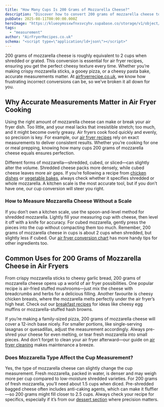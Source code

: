 ```yaml
---
title: "How Many Cups Is 200 Grams of Mozzarella Cheese?"
description: "Discover how to convert 200 grams of mozzarella cheese to cups for perfect air fryer recipes. Get accurate measurements and cooking tips now!"
pubDate: 2025-08-11T00:00:00.000Z
heroImage: "https://klueoymssxwfnxsvcyhv.supabase.co/storage/v1/object/public/md/how-many-cups-is-200-grams-mozzarella-cheese-6d8b0d18.png"
tags:
  - "measurement"
author: "AirFryerRecipes.co.uk"
schema: "<script type=\"application/ld+json\"></script>"
---
```


<p>200 grams of mozzarella cheese is roughly equivalent to 2 cups when shredded or grated. This conversion is essential for air fryer recipes, ensuring you get the perfect cheesy texture every time. Whether you’re making crispy mozzarella sticks, a gooey pizza, or a cheesy pasta bake, accurate measurements matter. At <a href=https://www.airfryerrecipe.co.uk/>airfryerrecipe.co.uk</a>, we know how frustrating incorrect conversions can be, so we’ve broken it all down for you.</p>  

<h2>Why Accurate Measurements Matter in Air Fryer Cooking</h2>  
<p>Using the right amount of mozzarella cheese can make or break your air fryer dish. Too little, and your meal lacks that irresistible stretch; too much, and it might become overly greasy. Air fryers cook food quickly and evenly, so precision is key. For example, our <a href=https://www.airfryerrecipe.co.uk/recipes>air fryer recipes</a> rely on exact measurements to deliver consistent results. Whether you’re cooking for one or meal prepping, knowing how many cups 200 grams of mozzarella cheese equals ensures perfection.</p>  

<p>Different forms of mozzarella—shredded, cubed, or sliced—can slightly alter the volume. Shredded cheese packs more densely, while cubed cheese leaves more air gaps. If you’re following a recipe from <a href=https://www.airfryerrecipe.co.uk/recipe-category/chicken>chicken dishes</a> or <a href=https://www.airfryerrecipe.co.uk/recipe-category/vegetables>vegetable bakes</a>, always check whether it specifies shredded or whole mozzarella. A kitchen scale is the most accurate tool, but if you don’t have one, our cup conversion will steer you right.</p>  

<h3>How to Measure Mozzarella Cheese Without a Scale</h3>  
<p>If you don’t own a kitchen scale, use the spoon-and-level method for shredded mozzarella. Lightly fill your measuring cup with cheese, then level it off with a knife for accuracy. For cubed mozzarella, gently press the pieces into the cup without compacting them too much. Remember, 200 grams of mozzarella cheese in cups is about 2 cups when shredded, but slightly less if cubed. Our <a href=https://www.airfryerrecipe.co.uk/air-fryer-conversion-chart>air fryer conversion chart</a> has more handy tips for other ingredients too.</p>  

<h2>Common Uses for 200 Grams of Mozzarella Cheese in Air Fryers</h2>  
<p>From crispy mozzarella sticks to cheesy garlic bread, 200 grams of mozzarella cheese opens up a world of air fryer possibilities. One popular recipe is air-fried stuffed mushrooms—just mix the cheese with breadcrumbs and herbs for a delicious filling. Another favourite is cheesy chicken breasts, where the mozzarella melts perfectly under the air fryer’s high heat. Check out our <a href=https://www.airfryerrecipe.co.uk/recipe-category/breakfast>breakfast recipes</a> for ideas like cheesy egg muffins or mozzarella-stuffed hash browns.</p>  

<p>If you’re making a family-sized pizza, 200 grams of mozzarella cheese will cover a 12-inch base nicely. For smaller portions, like single-serving lasagnas or quesadillas, adjust the measurement accordingly. Always pre-shred your cheese for even melting, or tear fresh mozzarella into small pieces. And don’t forget to clean your air fryer afterward—our guide on <a href=https://www.airfryerrecipe.co.uk/air-fryer-cleaner>air fryer cleaning</a> makes maintenance a breeze.</p>  

<h3>Does Mozzarella Type Affect the Cup Measurement?</h3>  
<p>Yes, the type of mozzarella cheese can slightly change the cup measurement. Fresh mozzarella, packed in water, is denser and may weigh more per cup compared to low-moisture shredded varieties. For 200 grams of fresh mozzarella, you’ll need about 1.5 cups when diced. Pre-shredded bagged cheese often includes anti-caking agents, which can make it fluffier—so 200 grams might fill closer to 2.5 cups. Always check your recipe for specifics, especially if it’s from our <a href=https://www.airfryerrecipe.co.uk/recipe-category/dessert>dessert section</a> where precision matters.</p>